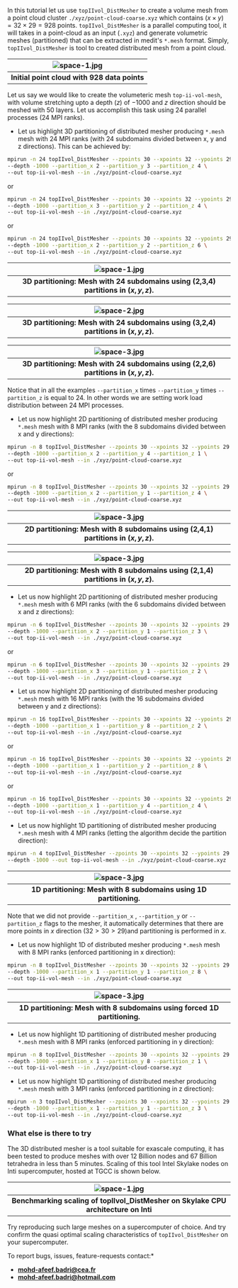 In this tutorial let us use `topIIvol_DistMesher` to create a volume mesh from a point cloud cluster `./xyz/point-cloud-coarse.xyz` which contains $(x\times y)=32 \times 29 = 928$ points. `topIIvol_DistMesher` is a parallel computing tool, it will takes in a point-cloud as an input (`.xyz`) and generate volumetric meshes (partitioned) that can be extracted in medit's `*.mesh` format. Simply, `topIIvol_DistMesher` is tool to created distributed mesh from a point cloud.

| ![space-1.jpg](./../etc/images/distmesh-1.png) |
| :-----------------------------------------------: |
|   **Initial point cloud with 928 data points**    |


Let us say we would like to create the volumeteric mesh `top-ii-vol-mesh`, with volume stretching upto a depth ($z$) of $-1000$ and $z$ direction should be meshed with $50$ layers. Let us accomplish this task using 24 parallel processes (24 MPI ranks). 

- Let us highlight 3D partitioning of distributed mesher producing `*.mesh` mesh with 24 MPI ranks (with 24 subdomains divided between x, y and z directions). This can be achieved by: 

```bash
mpirun -n 24 topIIvol_DistMesher --zpoints 30 --xpoints 32 --ypoints 29 \
--depth -1000 --partition_x 2 --partition_y 3 --partition_z 4 \
--out top-ii-vol-mesh --in ./xyz/point-cloud-coarse.xyz
```
or 
```bash
mpirun -n 24 topIIvol_DistMesher --zpoints 30 --xpoints 32 --ypoints 29 \
--depth -1000 --partition_x 3 --partition_y 2 --partition_z 4 \
--out top-ii-vol-mesh --in ./xyz/point-cloud-coarse.xyz
```
or
```bash
mpirun -n 24 topIIvol_DistMesher --zpoints 30 --xpoints 32 --ypoints 29 \
--depth -1000 --partition_x 2 --partition_y 2 --partition_z 6 \
--out top-ii-vol-mesh --in ./xyz/point-cloud-coarse.xyz
```

| ![space-1.jpg](./../etc/images/distmesh-2.png) |
| :-----------------------------------------------: |
|   **3D partitioning: Mesh with 24 subdomains using (2,3,4) partitions in ($x,y,z$).**    |

| ![space-2.jpg](./../etc/images/distmesh-3.png) |
| :-----------------------------------------------: |
|   **3D partitioning: Mesh with 24 subdomains using (3,2,4) partitions in ($x,y,z$).**    |

| ![space-3.jpg](./../etc/images/distmesh-4.png) |
| :-----------------------------------------------: |
|   **3D partitioning: Mesh with 24 subdomains using (2,2,6) partitions in ($x,y,z$).**    |

Notice that in all the examples `--partition_x` times `--partition_y` times `--partition_z` is equal to 24. In other words we are setting work load distribution between 24 MPI processes. 

- Let us now highlight 2D partitioning of distributed mesher producing `*.mesh` mesh with 8 MPI ranks (with the 8 subdomains divided between x and y directions):

```bash
mpirun -n 8 topIIvol_DistMesher --zpoints 30 --xpoints 32 --ypoints 29 \
--depth -1000 --partition_x 2 --partition_y 4 --partition_z 1 \
--out top-ii-vol-mesh --in ./xyz/point-cloud-coarse.xyz
```
or
```bash
mpirun -n 8 topIIvol_DistMesher --zpoints 30 --xpoints 32 --ypoints 29 \
--depth -1000 --partition_x 2 --partition_y 1 --partition_z 4 \
--out top-ii-vol-mesh --in ./xyz/point-cloud-coarse.xyz
```
| ![space-3.jpg](./../etc/images/distmesh-6.png) |
| :-----------------------------------------------: |
|   **2D partitioning: Mesh with 8 subdomains using (2,4,1) partitions in ($x,y,z$).**    |

| ![space-3.jpg](./../etc/images/distmesh-6.png) |
| :-----------------------------------------------: |
|   **2D partitioning: Mesh with 8 subdomains using (2,1,4) partitions in ($x,y,z$).**    |

- Let us now highlight 2D partitioning of distributed mesher producing `*.mesh` mesh with 6 MPI ranks (with the 6 subdomains divided between x and z directions):


```bash
mpirun -n 6 topIIvol_DistMesher --zpoints 30 --xpoints 32 --ypoints 29 \
--depth -1000 --partition_x 2 --partition_y 1 --partition_z 3 \
--out top-ii-vol-mesh --in ./xyz/point-cloud-coarse.xyz
```
or
```bash
mpirun -n 6 topIIvol_DistMesher --zpoints 30 --xpoints 32 --ypoints 29 \
--depth -1000 --partition_x 3 --partition_y 1 --partition_z 2 \
--out top-ii-vol-mesh --in ./xyz/point-cloud-coarse.xyz
```

- Let us now highlight 2D partitioning of distributed mesher producing `*.mesh` mesh with 16 MPI ranks (with the 16 subdomains divided between y and z directions):


```bash
mpirun -n 16 topIIvol_DistMesher --zpoints 30 --xpoints 32 --ypoints 29 \
--depth -1000 --partition_x 1 --partition_y 8 --partition_z 2 \
--out top-ii-vol-mesh --in ./xyz/point-cloud-coarse.xyz
```
or
```bash
mpirun -n 16 topIIvol_DistMesher --zpoints 30 --xpoints 32 --ypoints 29 \
--depth -1000 --partition_x 1 --partition_y 2 --partition_z 8 \
--out top-ii-vol-mesh --in ./xyz/point-cloud-coarse.xyz
```
or
```bash
mpirun -n 16 topIIvol_DistMesher --zpoints 30 --xpoints 32 --ypoints 29 \
--depth -1000 --partition_x 1 --partition_y 4 --partition_z 4 \
--out top-ii-vol-mesh --in ./xyz/point-cloud-coarse.xyz
```

- Let us now highlight 1D partitioning of distributed mesher producing `*.mesh` mesh with 4 MPI ranks (letting the algorithm decide the partition direction): 

```bash
mpirun -n 4 topIIvol_DistMesher --zpoints 30 --xpoints 32 --ypoints 29 \
--depth -1000 --out top-ii-vol-mesh --in ./xyz/point-cloud-coarse.xyz
```

| ![space-3.jpg](./../etc/images/distmesh-5.png) |
| :-----------------------------------------------: |
|   **1D partitioning: Mesh with 8 subdomains using 1D partitioning.**    |

Note that we did not provide `--partition_x` , `--partition_y` or `--partition_z` flags to the mesher, it automatically determines that there are more points in $x$ direction ($32>30>29$)and partitioning is performed in $x$.


- Let us now highlight 1D of distributed mesher producing `*.mesh` mesh with 8 MPI ranks (enforced partitioning in x direction): 

```bash
mpirun -n 8 topIIvol_DistMesher --zpoints 30 --xpoints 32 --ypoints 29 \
--depth -1000 --partition_x 1 --partition_y 1 --partition_z 8 \
--out top-ii-vol-mesh --in ./xyz/point-cloud-coarse.xyz
```

| ![space-3.jpg](./../etc/images/distmesh-9.png) |
| :-----------------------------------------------: |
|   **1D partitioning: Mesh with 8 subdomains using forced 1D partitioning.**    |

- Let us now highlight 1D partitioning of distributed mesher producing `*.mesh` mesh with 8 MPI ranks (enforced partitioning in y direction): 

```bash
mpirun -n 8 topIIvol_DistMesher --zpoints 30 --xpoints 32 --ypoints 29 \
--depth -1000 --partition_x 1 --partition_y 8 --partition_z 1 \
--out top-ii-vol-mesh --in ./xyz/point-cloud-coarse.xyz 
```

- Let us now highlight 1D partitioning of distributed mesher producing `*.mesh` mesh with 3 MPI ranks (enforced partitioning in z direction): 

	
```bash
mpirun -n 3 topIIvol_DistMesher --zpoints 30 --xpoints 32 --ypoints 29 \
--depth -1000 --partition_x 1 --partition_y 1 --partition_z 3 \
--out top-ii-vol-mesh --in ./xyz/point-cloud-coarse.xyz 
```

### What else is there to try ###

The 3D distributed mesher is a tool suitable for exascale computing, it has been tested to produce meshes with over 12 Billion nodes and 67 Billion tetrahedra in less than 5 minutes. Scaling of this tool Intel Skylake nodes on Inti supercomputer, hosted at TGCC is shown below. 

|       ![space-1.jpg](./../etc/images/benchmark.png)       |
| :----------------------------------------------------------: |
| **Benchmarking scaling of topIIvol_DistMesher on Skylake CPU architecture on Inti** |

Try reproducing such large meshes on a supercomputer of choice. And try confirm the quasi optimal scaling characteristics of `topIIvol_DistMesher` on your supercomputer. 

To report bugs, issues, feature-requests contact:* 

- **mohd-afeef.badri@cea.fr**
- **mohd-afeef.badri@hotmail.com**
